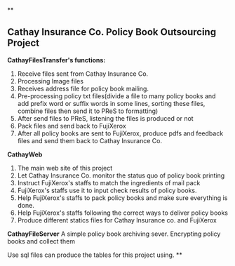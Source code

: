 **

**Cathay Insurance Co. Policy Book Outsourcing Project**
------------------------------------------------

**CathayFilesTransfer's functions:**
1. Receive files sent from Cathay Insurance Co.
2. Processing  Image files
3. Receives address file for policy book mailing. 
4. Pre-processing policy txt files(divide a file to many policy books and add prefix word or suffix words in some lines, sorting these files, combine files then send it to PReS to formatting)
5. After send files to PReS, listening the files is produced or not
6. Pack files and send back to FujiXerox
7. After all policy books are sent to FujiXerox, produce pdfs and feedback files and send them back to Cathay Insurance Co.

**CathayWeb**
1.  The main web site of this project
2.  Let Cathay Insurance Co. monitor the status quo of policy book printing
3.  Instruct FujiXerox's staffs to match the ingredients of mail pack
4.  FujiXerox's staffs use it to input check results of policy books.
5.  Help FujiXerox's staffs to pack policy books and make sure everything is done. 
6.  Help FujiXerox's staffs following the correct ways to deliver policy books
7.  Produce different statics files for Cathay Insurance co. and FujiXerox
 
 **CathayFileServer**
 A simple policy book archiving  sever. Encrypting policy books and collect them

Use sql files can produce the tables for this project using.
**
